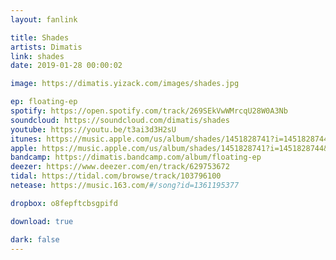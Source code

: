 ```yaml
---
layout: fanlink

title: Shades
artists: Dimatis
link: shades
date: 2019-01-28 00:00:02

image: https://dimatis.yizack.com/images/shades.jpg

ep: floating-ep
spotify: https://open.spotify.com/track/269SEkVwWMrcqU28W0A3Nb
soundcloud: https://soundcloud.com/dimatis/shades
youtube: https://youtu.be/t3ai3d3H2sU
itunes: https://music.apple.com/us/album/shades/1451828741?i=1451828744&app=itunes&ls=1
apple: https://music.apple.com/us/album/shades/1451828741?i=1451828744&app=music&ls=1
bandcamp: https://dimatis.bandcamp.com/album/floating-ep
deezer: https://www.deezer.com/en/track/629753672
tidal: https://tidal.com/browse/track/103796100
netease: https://music.163.com/#/song?id=1361195377

dropbox: o8fepftcbsgpifd

download: true

dark: false
---
```

